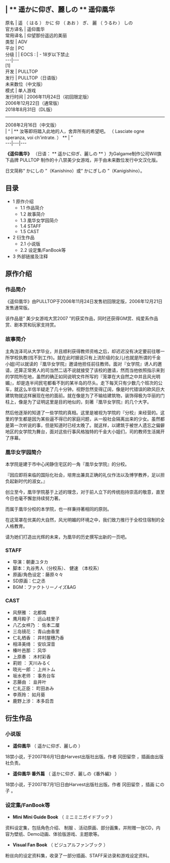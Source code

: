 |  ** 遥かに仰ぎ、麗しの  ** 遥仰凰华  
---  
原名  |  遥  （  はる  ）  かに  仰  （  あお  ）  ぎ、  麗  （  うるわ  ）  しの   
官方译名  |  遥仰凰华   
常用译名  |  仰望那份遥远的美丽   
类型  |  ADV   
平台  |  PC   
分级  |  |  EOCS  :  |  \- 18岁以下禁止   
---|---  
[1]  
开发  |  PULLTOP   
发行  |  PULLTOP（日语版）   
未来数位（中文版）  
模式  |  单人游戏   
发行时间  |  2006年11月24日（初回限定版）   
2006年12月22日（通常版）  
2018年8月31日（DL版）

* * *

2008年2月16日（中文版）  
|  “  |  ** 汝等即将踏入此地的人，舍弃所有的希望吧。  （  Lasciate ogne speranza, voi ch'intrate.  ）  ** |  ”   
---|---|---  
  
**《遥仰凰华》** （日语： ** 遥かに仰ぎ、麗しの  ** ）为Galgame制作公司Will旗下品牌  PULLTOP
制作的十八禁美少女游戏，并于由未来数位发行中文汉化版。

日文简称“  かにしの  ”（Kanishino）或“  かにぎしの  ”（Kanigishino）。

##  目录

  * 1  原作介绍 
    * 1.1  作品简介 
    * 1.2  故事简介 
    * 1.3  凰华女学园简介 
    * 1.4  STAFF 
    * 1.5  CAST 
  * 2  衍生作品 
    * 2.1  小说版 
    * 2.2  设定集/FanBook等 
  * 3  外部链接及注释 

##  原作介绍

###  作品简介

《遥仰凰华》由PULLTOP于2006年11月24日发售初回限定版，2006年12月21日发售通常版。

该作品是“  美少女游戏大赏2007  ”的获奖作品，同时还获得GM赏、纯爱系作品赏、剧本赏和玩家支持赏。

###  故事简介

主角泷泽司从大学毕业，并且顺利获得教师资格之后，却迟迟没有决定要前往哪一所学校执教(找不到工作)。就在此时据说只有上流阶级的女儿(也就是所谓的千金小姐)可以就读的『凰华女学院』邀请他担任前往教师。面对『女学院』诱人的邀请，还算正常男人的司当然二话不说就接受了该校的邀请，然而当他依照指示来到的学院所在地，虽然的确正如同说明文件所写的『笼罩在大自然之中并且风光明媚』，却是连半间民宅都看不到的某半岛的尽头。走下每天只有少数几个班次的公车，就这么半信半疑走了几十分钟。视野忽然变得辽阔，像是时代错误的欧风巨大建筑物就这样展现在他的面前。就在像是为了不输给建筑物，装饰得极为华丽的门柱上，像是为了证明这里是目的地似的，刻著『凰华女学院』的几个大字。

然后他逐渐的知道了一些学院的真相。这里是被视为学院的『分校』来经营的。这里的学生都是因为某些逼不得已的家庭问题，从一般社会隔离出来的少女。虽然都是第一次听说的事，但是知道时已经太晚了。就这样，以建筑于被世人遗忘之偏僻地区的女学院为舞台，面对这些行事风格独特的千金大小姐们，司的教师生活揭开了序幕。

###  凰华女学园简介

本学院是建于市中心闲静住宅区的一角『凰华女学院』的分校。

『因应即将来临的国际化社会，培育出兼具正确的礼仪作法以及博学教养，足以担负起新时代的淑女。』

创立至今，凰华学院基于上述的理念，对于前人立下的传统抱持崇高的敬意，直至今日也毫不懈怠持续努力著。

而属于凰华分校的本学院，也一样秉持著相同的原则。

在这笼罩在优美的大自然，风光明媚的环境之中，我们致力推行于全校住宿制的全人格教育。

请为她们打造出光辉的未来，为凰华的历史撰写出新的一页吧。

###  STAFF

  * 导演：朝妻ユタカ 
  * 脚本：丸谷秀人（分校系）、  健速  （本校系） 
  * 原画/角色设定：藤原々々 
  * SD原画：仁之丞 
  * BGM：ファクトリーノイズ&AG 

###  CAST

  * 风祭雅  ：  北都南 
  * 鹰月殿子  ：  远山枝里子 
  * 八乙女梓乃  ：  佐本二厘 
  * 三岛镜花  ：  青山由香里 
  * 仁礼栖香  ：  井村屋穗乃香 
  * 相泽美绮  ：  安玖深音 
  * 榛叶邑那  ：  风华 
  * 上原奏  ：  木村彩香 
  * 莉妲  ：  天川みるく 
  * 晓光一郎  ：  上州トム 
  * 坂水老师  ：  事务台车 
  * 志藤由  ：  韭井叶 
  * 仁礼正臣：  町田あみ 
  * 李燕玲：  如月葵 
  * 鹿野上涉：  本多启吾 

##  衍生作品

###  小说版

  * **遥仰凰华** （  遥かに仰ぎ、麗しの  ） 

18禁小说，于2007年6月1日由Harvest出版社出版。作者  冈田留奈  ，插画由出版社负责。

  * **遥仰凰华 番外篇** （  遥かに仰ぎ、麗しの《番外編》  ） 

18禁小说，于2007年7月1日日由Harvest出版社出版。作者  冈田留奈  ，插画  にの子  。

###  设定集/FanBook等

  * **Mini Mini Guide Book** （  ミニミニガイドブック  ） 

资料设定集，包括角色介绍、  制服  、活动原画、部分画集，并附赠一张CD，内容为壁纸、Demo动画、体验版游戏、主题歌等。

  * **Visual Fan Book** （  ビジュアルファンブック  ） 

粉丝向的设定资料集，收录了一部分插画、STAFF采访录和游戏设定资料。

  